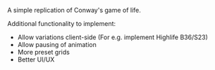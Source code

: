 A simple replication of Conway's game of life.

Additional functionality to implement:
 - Allow variations client-side (For e.g. implement Highlife B36/S23)
 - Allow pausing of animation
 - More preset grids
 - Better UI/UX
